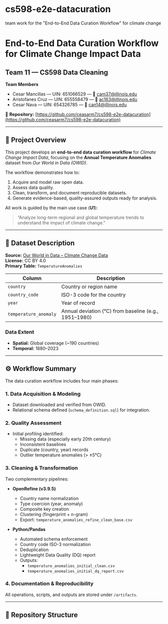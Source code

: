 # cs598-e2e-datacuration
team work for the "End-to-End Data Curation Workflow" for climate change 
# End-to-End Data Curation Workflow for Climate Change Impact Data

## Team 11 — CS598 Data Cleaning

**Team Members**
- Cesar Mancillas — UIN: 651066529 — 📧 cam37@illinois.edu  
- Aristofanes Cruz — UIN: 655558479 — 📧 ac163@illinois.edu  
- Cesar Nava — UIN: 654326785 — 📧 can14@illinois.edu  

📂 **Repository:** [https://github.com/ceasarm7/cs598-e2e-datacuration](https://github.com/ceasarm7/cs598-e2e-datacuration)

---

## 📘 Project Overview

This project develops an **end-to-end data curation workflow** for *Climate Change Impact Data*, focusing on the **Annual Temperature Anomalies** dataset from *Our World in Data (OWID)*.

The workflow demonstrates how to:
1. Acquire and model raw open data.
2. Assess data quality.
3. Clean, transform, and document reproducible datasets.
4. Generate evidence-based, quality-assured outputs ready for analysis.

All work is guided by the main use case (**U1**):  
> “Analyze long-term regional and global temperature trends to understand the impact of climate change.”

---

## 🧩 Dataset Description

**Source:** [Our World in Data – Climate Change Data](https://ourworldindata.org/climate-change)  
**License:** CC BY 4.0  
**Primary Table:** `TemperatureAnomalies`

| Column | Description |
|---------|--------------|
| `country` | Country or region name |
| `country_code` | ISO-3 code for the country |
| `year` | Year of record |
| `temperature_anomaly` | Annual deviation (°C) from baseline (e.g., 1951–1980) |

### Data Extent
- **Spatial:** Global coverage (~190 countries)
- **Temporal:** 1880–2023

---

## ⚙️ Workflow Summary

The data curation workflow includes four main phases:

### 1. Data Acquisition & Modeling
- Dataset downloaded and verified from OWID.
- Relational schema defined (`schema_definition.sql`) for integration.

### 2. Quality Assessment
- Initial profiling identified:
  - Missing data (especially early 20th century)
  - Inconsistent baselines
  - Duplicate (country, year) records
  - Outlier temperature anomalies (> ±5°C)

### 3. Cleaning & Transformation
Two complementary pipelines:
- **OpenRefine (v3.9.5)**
  - Country name normalization
  - Type coercion (year, anomaly)
  - Composite key creation
  - Clustering (fingerprint + n-gram)
  - Export: `temperature_anomalies_refine_clean_base.csv`

- **Python/Pandas**
  - Automated schema enforcement
  - Country code ISO-3 normalization
  - Deduplication
  - Lightweight Data Quality (DQ) report
  - Outputs:
    - `temperature_anomalies_initial_clean.csv`
    - `temperature_anomalies_initial_dq_report.csv`

### 4. Documentation & Reproducibility
All operations, scripts, and outputs are stored under `/artifacts`.

---

## 🧾 Repository Structure

